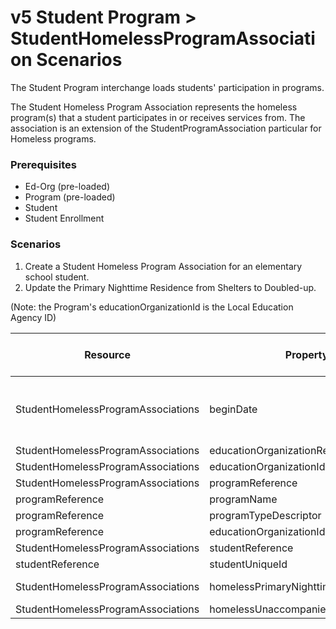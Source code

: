 # v5 Student Program > StudentHomelessProgramAssociation Scenarios

The Student Program interchange loads students' participation in programs.

The Student Homeless Program Association represents the homeless program(s) that
a student participates in or receives services from. The association is an
extension of the StudentProgramAssociation particular for Homeless programs.

### Prerequisites

- Ed-Org (pre-loaded)
- Program (pre-loaded)
- Student
- Student Enrollment

### Scenarios

1. Create a Student Homeless Program Association for an elementary school
   student.
2. Update the Primary Nighttime Residence from Shelters to Doubled-up.

(Note: the Program's educationOrganizationId is the Local Education Agency ID)

| Resource                           | Property Name                               | Is Collection | Data Type                                   | Required / Optional | Scenario 1 <br/>POST                        | Scenario 2 <br/>PUT                         |
| ---------------------------------- | ------------------------------------------- | ------------- | ------------------------------------------- | ------------------- | ------------------------------------------- | ------------------------------------------- |
| StudentHomelessProgramAssociations | beginDate                                   | FALSE         | date                                        | REQUIRED            | 8/23/<br/>`<br/>[Current School Year]<br/>` | 8/23/<br/>`<br/>[Current School Year]<br/>` |
| StudentHomelessProgramAssociations | educationOrganizationReference              | FALSE         | educationOrganizationReference              | REQUIRED            |                                             |                                             |
| StudentHomelessProgramAssociations | educationOrganizationId                     | FALSE         | integer                                     | REQUIRED            | 255901                                      | 255901                                      |
| StudentHomelessProgramAssociations | programReference                            | FALSE         | programReference                            | REQUIRED            |                                             |                                             |
| programReference                   | programName                                 | FALSE         | string                                      | REQUIRED            | Homeless                                    | Homeless                                    |
| programReference                   | programTypeDescriptor                       | FALSE         | programTypeDescriptor                       | REQUIRED            | Homeless                                    | Homeless                                    |
| programReference                   | educationOrganizationId                     | FALSE         | integer                                     | REQUIRED            | 255901                                      | 255901                                      |
| StudentHomelessProgramAssociations | studentReference                            | FALSE         | studentReference                            | REQUIRED            |                                             |                                             |
| studentReference                   | studentUniqueId                             | FALSE         | string                                      | REQUIRED            | 111111                                      | 111111                                      |
| StudentHomelessProgramAssociations | homelessPrimaryNighttimeResidenceDescriptor | FALSE         | homelessPrimaryNighttimeResidenceDescriptor | REQUIRED            | Shelters                                    | **Doubled-up**                              |
| StudentHomelessProgramAssociations | homelessUnaccompaniedYouth                  | FALSE         | boolean                                     | REQUIRED            | TRUE                                        | TRUE                                        |
